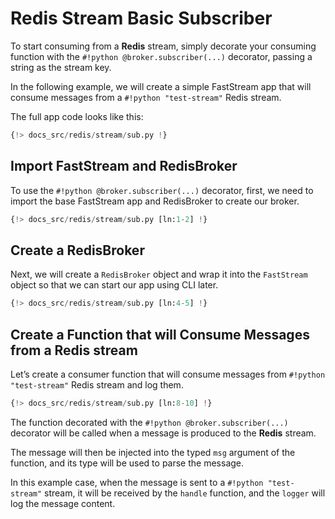 # Redis Stream Basic Subscriber

To start consuming from a **Redis** stream, simply decorate your consuming function with the `#!python @broker.subscriber(...)` decorator, passing a string as the stream key.

In the following example, we will create a simple FastStream app that will consume messages from a `#!python "test-stream"` Redis stream.

The full app code looks like this:

```python linenums="1"
{!> docs_src/redis/stream/sub.py !}
```

## Import FastStream and RedisBroker

To use the `#!python @broker.subscriber(...)` decorator, first, we need to import the base FastStream app and RedisBroker to create our broker.

```python linenums="1"
{!> docs_src/redis/stream/sub.py [ln:1-2] !}
```

## Create a RedisBroker

Next, we will create a `RedisBroker` object and wrap it into the `FastStream` object so that we can start our app using CLI later.

```python linenums="1"
{!> docs_src/redis/stream/sub.py [ln:4-5] !}
```

## Create a Function that will Consume Messages from a Redis stream

Let’s create a consumer function that will consume messages from `#!python "test-stream"` Redis stream and log them.

```python linenums="1"
{!> docs_src/redis/stream/sub.py [ln:8-10] !}
```

The function decorated with the `#!python @broker.subscriber(...)` decorator will be called when a message is produced to the **Redis** stream.

The message will then be injected into the typed `msg` argument of the function, and its type will be used to parse the message.

In this example case, when the message is sent to a `#!python "test-stream"` stream, it will be received by the `handle` function, and the `logger` will log the message content.
